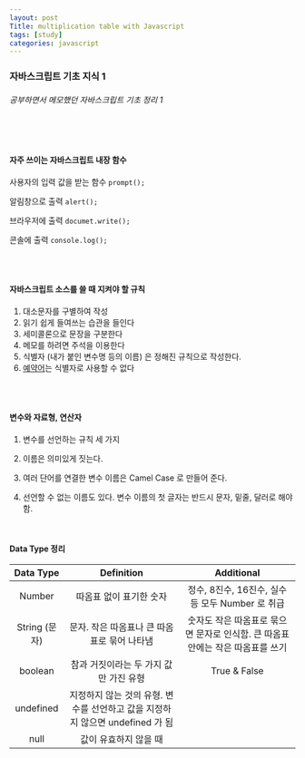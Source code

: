 ```yaml
---
layout: post
Title: multiplication table with Javascript
tags: [study]
categories: javascript
---
```


### 자바스크립트 기초 지식 1

###### 공부하면서 메모했던 자바스크립트 기초 정리 1

<br />

<br />

#### 자주 쓰이는 자바스크립트 내장 함수

사용자의 입력 값을 받는 함수  `prompt();`

알림창으로 출력 `alert();`

브라우저에 출력 `documet.write();`

콘솔에 출력 `console.log();`

<br />

<br />

#### 자바스크립트 소스를 쓸 때 지켜야 할 규칙

1. 대소문자를 구별하여 작성
2. 읽기 쉽게 들여쓰는 습관을 들인다
3. 세미콜론으로 문장을 구분한다
4. 메모를 하려면 주석을 이용한다
5. 식별자 (내가 붙인 변수명 등의 이름) 은 정해진 규칙으로 작성한다.
6. [예약어](https://www.w3schools.com/js/js_reserved.asp)는 식별자로 사용할 수 없다

<br />

<br />

#### 변수와 자료형, 연산자

1. 변수를 선언하는 규칙 세 가지

2. 이름은 의미있게 짓는다.
3. 여러 단어를 연결한 변수 이름은 Camel Case 로 만들어 준다.
4. 선언할 수 없는 이름도 있다. 변수 이름의 첫 글자는 반드시 문자, 밑줄, 달러로 해야 함.

<br />

#### Data Type 정리

|   Data Type   |                          Definition                          |                          Additional                          |
| :-----------: | :----------------------------------------------------------: | :----------------------------------------------------------: |
|    Number     |                   따옴표 없이 표기한 숫자                    |       정수, 8진수, 16진수, 실수 등 모두 Number 로 취급       |
| String (문자) |         문자. 작은 따옴표나 큰 따옴표로 묶어 나타냄          | 숫자도 작은 따옴표로 묶으면 문자로 인식함. 큰 따옴표 안에는 작은 따옴표를 쓰기 |
|    boolean    |            참과 거짓이라는 두 가지 값만 가진 유형            |                         True & False                         |
|   undefined   | 지정하지 않는 것의 유형. 변수를 선언하고 값을 지정하지 않으면 undefined 가 됨 |                                                              |
|     null      |                    값이 유효하지 않을 때                     |                                                              |

<br />

<br />
